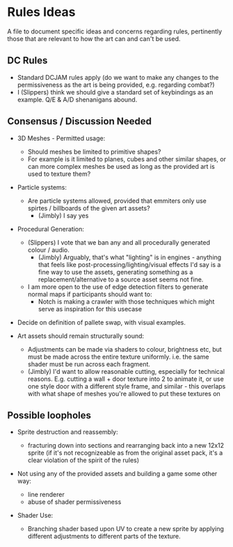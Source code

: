 # Rules Ideas

A file to document specific ideas and concerns regarding rules, pertinently those that are relevant to how the art can and can't be used.


## DC Rules

- Standard DCJAM rules apply (do we want to make any changes to the permissiveness as the art is being provided, e.g. regarding combat?)
- I (Slippers) think we should give a standard set of keybindings as an example. Q/E & A/D shenanigans abound.



## Consensus / Discussion Needed

- 3D Meshes - Permitted usage:
    - Should meshes be limited to primitive shapes?
    - For example is it limited to planes, cubes and other similar shapes, or can more complex meshes be used as long as the provided art is used to texture them?

- Particle systems:
    - Are particle systems allowed, provided that emmiters only use spirtes / billboards of the given art assets?
        - (Jimbly) I say yes

- Procedural Generation:
    - (Slippers) I vote that we ban any and all procedurally generated colour / audio.
        - (Jimbly) Arguably, that's what "lighting" is in engines - anything that feels like post-processing/lighting/visual effects I'd say is a fine way to use the assets, generating something as a replacement/alternative to a source asset seems not fine.
    - I am more open to the use of edge detection filters to generate normal maps if participants should want to:
        - Notch is making a crawler with those techniques which might serve as inspiration for this usecase

- Decide on definition of pallete swap, with visual examples.

- Art assets should remain structurally sound:
    - Adjustments can be made via shaders to colour, brightness etc, but must be made across the entire texture uniformly. i.e. the same shader must be run across each fragment.
    - (Jimbly) I'd want to allow reasonable cutting, especially for technical reasons.  E.g. cutting a wall + door texture into 2 to animate it, or use one style door with a different style frame, and similar - this overlaps with what shape of meshes you're allowed to put these textures on


## Possible loopholes

- Sprite destruction and reassembly:
    - fracturing down into sections and rearranging back into a new 12x12 sprite (if it's not recognizeable as from the original asset pack, it's a clear violation of the spirit of the rules)

- Not using any of the provided assets and building a game some other way:
    - line renderer
    - abuse of shader permissiveness

- Shader Use:
    - Branching shader based upon UV to create a new sprite by applying different adjustments to different parts of the texture.
